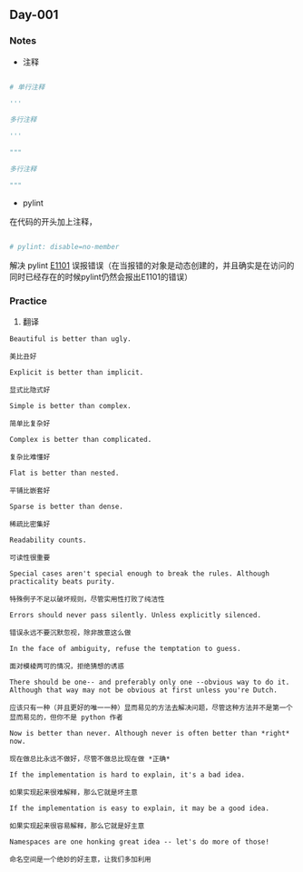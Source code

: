 ## Day-001

### Notes

- 注释

```py

# 单行注释

'''

多行注释

'''

"""

多行注释

"""

```

- pylint

在代码的开头加上注释，

```py

# pylint: disable=no-member

```

解决 pylint [E1101](http://pylint-messages.wikidot.com/messages:e1101) 误报错误（在当报错的对象是动态创建的，并且确实是在访问的同时已经存在的时候pylint仍然会报出E1101的错误）


### Practice
1. 翻译

```
Beautiful is better than ugly.

美比丑好

Explicit is better than implicit.

显式比隐式好

Simple is better than complex.

简单比复杂好

Complex is better than complicated.

复杂比难懂好

Flat is better than nested.

平铺比嵌套好

Sparse is better than dense.

稀疏比密集好

Readability counts.

可读性很重要

Special cases aren't special enough to break the rules. Although practicality beats purity.

特殊例子不足以破坏规则，尽管实用性打败了纯洁性

Errors should never pass silently. Unless explicitly silenced.

错误永远不要沉默忽视，除非故意这么做

In the face of ambiguity, refuse the temptation to guess.

面对模棱两可的情况，拒绝猜想的诱惑

There should be one-- and preferably only one --obvious way to do it. Although that way may not be obvious at first unless you're Dutch.

应该只有一种（并且更好的唯一一种）显而易见的方法去解决问题，尽管这种方法并不是第一个显而易见的，但你不是 python 作者

Now is better than never. Although never is often better than *right* now.

现在做总比永远不做好，尽管不做总比现在做 *正确*

If the implementation is hard to explain, it's a bad idea.

如果实现起来很难解释，那么它就是坏主意

If the implementation is easy to explain, it may be a good idea.

如果实现起来很容易解释，那么它就是好主意

Namespaces are one honking great idea -- let's do more of those!

命名空间是一个绝妙的好主意，让我们多加利用

```

